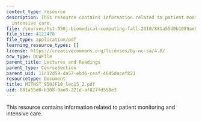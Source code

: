 ```yaml
---
content_type: resource
description: This resource contains information related to patient monitoring and
  intensive care.
file: /courses/hst-950j-biomedical-computing-fall-2010/881a55d0b1089ae8221daf827fd558e3_MITHST_950JF10_lec15_2.pdf
file_size: 4122478
file_type: application/pdf
learning_resource_types: []
license: https://creativecommons.org/licenses/by-nc-sa/4.0/
ocw_type: OCWFile
parent_title: Lectures and Readings
parent_type: CourseSection
parent_uid: 11c12d59-da57-ebd6-ceaf-4645dacef821
resourcetype: Document
title: MITHST_950JF10_lec15_2.pdf
uid: 881a55d0-b108-9ae8-221d-af827fd558e3
---
```

This resource contains information related to patient monitoring and intensive care.